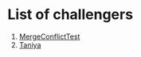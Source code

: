 # List of challengers
1. [MergeConflictTest](https://github.com/hehe)
2. [Taniya](https://github.com/chemicoholic21)

